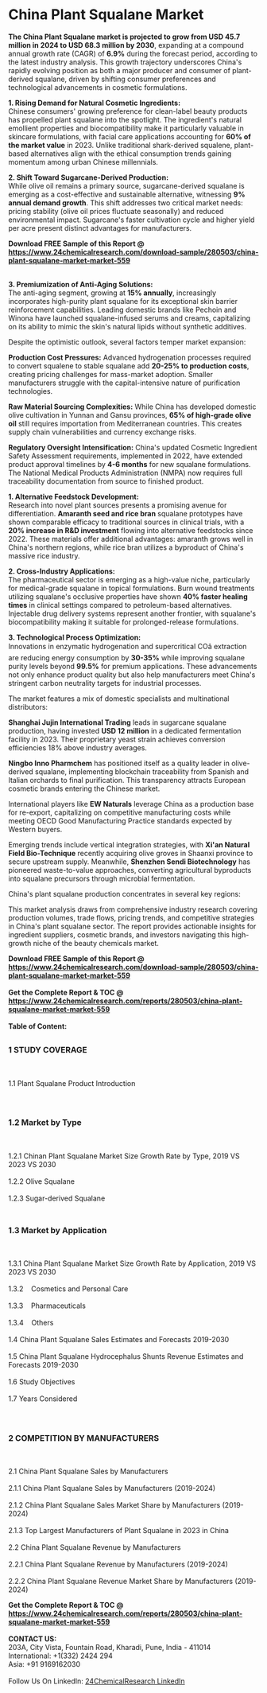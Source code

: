 <h1>China Plant Squalane Market</h1><p><strong>The China Plant Squalane market is projected to grow from USD 45.7 million in 2024 to USD 68.3 million by 2030</strong>, expanding at a compound annual growth rate (CAGR) of <strong>6.9%</strong> during the forecast period, according to the latest industry analysis. This growth trajectory underscores China's rapidly evolving position as both a major producer and consumer of plant-derived squalane, driven by shifting consumer preferences and technological advancements in cosmetic formulations.</p><p><strong>1. Rising Demand for Natural Cosmetic Ingredients:</strong><br>
Chinese consumers' growing preference for clean-label beauty products has propelled plant squalane into the spotlight. The ingredient's natural emollient properties and biocompatibility make it particularly valuable in skincare formulations, with facial care applications accounting for <strong>60% of the market value</strong> in 2023. Unlike traditional shark-derived squalene, plant-based alternatives align with the ethical consumption trends gaining momentum among urban Chinese millennials.</p><p><strong>2. Shift Toward Sugarcane-Derived Production:</strong><br>
While olive oil remains a primary source, sugarcane-derived squalane is emerging as a cost-effective and sustainable alternative, witnessing <strong>9% annual demand growth</strong>. This shift addresses two critical market needs: pricing stability (olive oil prices fluctuate seasonally) and reduced environmental impact. Sugarcane's faster cultivation cycle and higher yield per acre present distinct advantages for manufacturers.</p><div><b>Download FREE Sample of this Report @ 
            <a href="https://www.24chemicalresearch.com/download-sample/280503/china-plant-squalane-market-market-559">
            https://www.24chemicalresearch.com/download-sample/280503/china-plant-squalane-market-market-559</a></b></div><br><p><strong>3. Premiumization of Anti-Aging Solutions:</strong><br>
The anti-aging segment, growing at <strong>15% annually</strong>, increasingly incorporates high-purity plant squalane for its exceptional skin barrier reinforcement capabilities. Leading domestic brands like Pechoin and Winona have launched squalane-infused serums and creams, capitalizing on its ability to mimic the skin's natural lipids without synthetic additives.</p><p>Despite the optimistic outlook, several factors temper market expansion:</p><p><strong>Production Cost Pressures:</strong> Advanced hydrogenation processes required to convert squalene to stable squalane add <strong>20-25% to production costs</strong>, creating pricing challenges for mass-market adoption. Smaller manufacturers struggle with the capital-intensive nature of purification technologies.</p><p><strong>Raw Material Sourcing Complexities:</strong> While China has developed domestic olive cultivation in Yunnan and Gansu provinces, <strong>65% of high-grade olive oil</strong> still requires importation from Mediterranean countries. This creates supply chain vulnerabilities and currency exchange risks.</p><p><strong>Regulatory Oversight Intensification:</strong> China's updated Cosmetic Ingredient Safety Assessment requirements, implemented in 2022, have extended product approval timelines by <strong>4-6 months</strong> for new squalane formulations. The National Medical Products Administration (NMPA) now requires full traceability documentation from source to finished product.</p><p><strong>1. Alternative Feedstock Development:</strong><br>
Research into novel plant sources presents a promising avenue for differentiation. <strong>Amaranth seed and rice bran</strong> squalane prototypes have shown comparable efficacy to traditional sources in clinical trials, with a <strong>20% increase in R&amp;D investment</strong> flowing into alternative feedstocks since 2022. These materials offer additional advantages: amaranth grows well in China's northern regions, while rice bran utilizes a byproduct of China's massive rice industry.</p><p><strong>2. Cross-Industry Applications:</strong><br>
The pharmaceutical sector is emerging as a high-value niche, particularly for medical-grade squalane in topical formulations. Burn wound treatments utilizing squalane's occlusive properties have shown <strong>40% faster healing times</strong> in clinical settings compared to petroleum-based alternatives. Injectable drug delivery systems represent another frontier, with squalane's biocompatibility making it suitable for prolonged-release formulations.</p><p><strong>3. Technological Process Optimization:</strong><br>
Innovations in enzymatic hydrogenation and supercritical COâ extraction are reducing energy consumption by <strong>30-35%</strong> while improving squalane purity levels beyond <strong>99.5%</strong> for premium applications. These advancements not only enhance product quality but also help manufacturers meet China's stringent carbon neutrality targets for industrial processes.</p><p>The market features a mix of domestic specialists and multinational distributors:</p><p><strong>Shanghai Jujin International Trading</strong> leads in sugarcane squalane production, having invested <strong>USD 12 million</strong> in a dedicated fermentation facility in 2023. Their proprietary yeast strain achieves conversion efficiencies 18% above industry averages.</p><p><strong>Ningbo Inno Pharmchem</strong> has positioned itself as a quality leader in olive-derived squalane, implementing blockchain traceability from Spanish and Italian orchards to final purification. This transparency attracts European cosmetic brands entering the Chinese market.</p><p>International players like <strong>EW Naturals</strong> leverage China as a production base for re-export, capitalizing on competitive manufacturing costs while meeting OECD Good Manufacturing Practice standards expected by Western buyers.</p><p>Emerging trends include vertical integration strategies, with <strong>Xi'an Natural Field Bio-Technique</strong> recently acquiring olive groves in Shaanxi province to secure upstream supply. Meanwhile, <strong>Shenzhen Sendi Biotechnology</strong> has pioneered waste-to-value approaches, converting agricultural byproducts into squalane precursors through microbial fermentation.</p><p>China's plant squalane production concentrates in several key regions:</p><p>This market analysis draws from comprehensive industry research covering production volumes, trade flows, pricing trends, and competitive strategies in China's plant squalane sector. The report provides actionable insights for ingredient suppliers, cosmetic brands, and investors navigating this high-growth niche of the beauty chemicals market.</p><div><b>Download FREE Sample of this Report @ 
            <a href="https://www.24chemicalresearch.com/download-sample/280503/china-plant-squalane-market-market-559">
            https://www.24chemicalresearch.com/download-sample/280503/china-plant-squalane-market-market-559</a></b></div><br><div><b>Get the Complete Report & TOC @ 
            <a href="https://www.24chemicalresearch.com/reports/280503/china-plant-squalane-market-market-559">
            https://www.24chemicalresearch.com/reports/280503/china-plant-squalane-market-market-559</a></b></div><br>
            <b>Table of Content:</b><p><h2><span style="font-size:16px"><strong>1 STUDY COVERAGE</strong></span></h2><br />
<p>1.1 Plant Squalane Product Introduction</p><br />
<h2><span style="font-size:16px"><strong>1.2 Market by Type</strong></span></h2><br />
<p>1.2.1 Chinan Plant Squalane Market Size Growth Rate by Type, 2019 VS 2023 VS 2030<br /><br />
1.2.2 Olive Squalane&nbsp;&nbsp; &nbsp;<br /><br />
1.2.3 Sugar-derived Squalane<br /><br />
<h2><span style="font-size:16px"><strong>1.3 Market by Application</strong></span></h2><br />
<p>1.3.1 China Plant Squalane Market Size Growth Rate by Application, 2019 VS 2023 VS 2030<br /><br />
1.3.2&nbsp;&nbsp; &nbsp;Cosmetics and Personal Care<br /><br />
1.3.3&nbsp;&nbsp; &nbsp;Pharmaceuticals<br /><br />
1.3.4&nbsp;&nbsp; &nbsp;Others<br /><br />
1.4 China Plant Squalane Sales Estimates and Forecasts 2019-2030<br /><br />
1.5 China Plant Squalane Hydrocephalus Shunts Revenue Estimates and Forecasts 2019-2030<br /><br />
1.6 Study Objectives<br /><br />
1.7 Years Considered</p><br />
<h2><span style="font-size:16px"><strong>2 COMPETITION BY MANUFACTURERS</strong></span></h2><br />
<p>2.1 China Plant Squalane Sales by Manufacturers<br /><br />
2.1.1 China Plant Squalane Sales by Manufacturers (2019-2024)<br /><br />
2.1.2 China Plant Squalane Sales Market Share by Manufacturers (2019-2024)<br /><br />
2.1.3 Top Largest Manufacturers of Plant Squalane in 2023 in China<br /><br />
2.2 China Plant Squalane Revenue by Manufacturers<br /><br />
2.2.1 China Plant Squalane Revenue by Manufacturers (2019-2024)<br /><br />
2.2.2 China Plant Squalane Revenue Market Share by Manufacturers (2019-2024)<br </p><div><b>Get the Complete Report & TOC @ 
            <a href="https://www.24chemicalresearch.com/reports/280503/china-plant-squalane-market-market-559">
            https://www.24chemicalresearch.com/reports/280503/china-plant-squalane-market-market-559</a></b></div><br><b>CONTACT US:</b><br>
            203A, City Vista, Fountain Road, Kharadi, Pune, India - 411014<br>
            International: +1(332) 2424 294<br>
            Asia: +91 9169162030 <br><br>
            Follow Us On LinkedIn: <a href="https://www.linkedin.com/company/24chemicalresearch/">24ChemicalResearch LinkedIn</a>